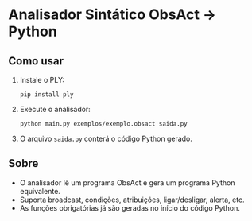 # Analisador Sintático ObsAct → Python

## Como usar

1. Instale o PLY:
   ```
   pip install ply
   ```

2. Execute o analisador:
   ```
   python main.py exemplos/exemplo.obsact saida.py
   ```

3. O arquivo `saida.py` conterá o código Python gerado.

## Sobre

- O analisador lê um programa ObsAct e gera um programa Python equivalente.
- Suporta broadcast, condições, atribuições, ligar/desligar, alerta, etc.
- As funções obrigatórias já são geradas no início do código Python. 